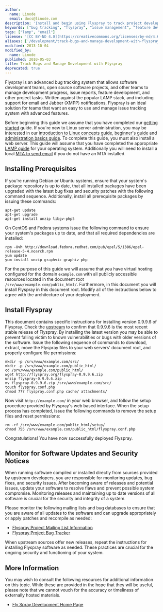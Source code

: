 ```yaml
---
author:
  name: Linode
  email: docs@linode.com
description: 'Install and begin using Flyspray to track project development.'
keywords: ["bug tracking", "flyspray", "issue management", "feature development"]
tags: ["lamp", "email"]
license: '[CC BY-ND 4.0](https://creativecommons.org/licenses/by-nd/4.0)'
aliases: ['/development/track-bugs-and-manage-development-with-flyspray/','/development/bug-tracking/track-bugs-and-manage-development-with-flyspray/','/web-applications/project-management/flyspray/','/applications/development/track-bugs-and-manage-development-with-flyspray/']
modified: 2013-10-04
modified_by:
  name: Linode
published: 2010-05-03
title: Track Bugs and Manage Development with Flyspray
deprecated: true
---
```


Flyspray is an advanced bug tracking system that allows software development teams, open source software projects, and other teams to manage development progress, issue reports, feature development, and other project tasks. Written against the popular LAMP stack, and including support for email and Jabber (XMPP) notifications, Flyspray is an ideal solution for teams that want an easy to use and manage issue tracking system with advanced features.

Before beginning this guide we assume that you have completed our [getting started](/docs/getting-started/) guide. If you're new to Linux server administration, you may be interested in our [introduction to Linux concepts guide](/docs/tools-reference/introduction-to-linux-concepts/), [beginner's guide](/docs/beginners-guide/) and [administration basics guide](/docs/tools-reference/linux-system-administration-basics/). To complete this guide, you must also install a web server. This guide will assume that you have completed the appropriate [LAMP guide](/docs/web-servers/lamp/) for your operating system. Additionally you will need to install a local [MTA to send email](/docs/tools-reference/linux-system-administration-basics/#send-email-from-your-server) if you do not have an MTA installed.

## Installing Prerequisites

If you're running Debian or Ubuntu systems, ensure that your system's package repository is up to date, that all installed packages have been upgraded with the latest bug fixes and security patches with the following command sequence. Additionally, install all prerequisite packages by issuing these commands:

    apt-get update
    apt-get upgrade
    apt-get install unzip libgv-php5

On CentOS and Fedora systems issue the following command to ensure your system's packages up to date, and that all required dependencies are installed:

    rpm -Uvh http://download.fedora.redhat.com/pub/epel/5/i386/epel-release-5-4.noarch.rpm
    yum update
    yum install unzip graphviz graphiz-php

For the purpose of this guide we will assume that you have virtual hosting configured for the domain `example.com` with all publicly accessible resources located in the document root `/srv/www/example.com/public_html/`. Furthermore, in this document you will install Flyspray in this document root. Modify all of the instructions below to agree with the architecture of your deployment.

## Install Flyspray

This document contains specific instructions for installing version 0.9.9.6 of Flyspray. Check the [upstream](http://flyspray.org/download) to confirm that 0.9.9.6 is the most recent stable release of Flyspray. By installing the latest version you may be able to prevent falling victim to known vulnerabilities or bugs with older versions of the software. Issue the following sequence of commands to download, extract, move the Flyspray files to your web servers' document root, and properly configure file permissions:

    mkdir -p /srv/www/example.com/src/
    mkdir -p /srv/www/example.com/public_html/
    cd /srv/www/example.com/public_html/
    wget http://flyspray.org/flyspray-0.9.9.6.zip
    unzip flyspray-0.9.9.6.zip
    mv flyspray-0.9.9.6.zip /srv/www/example.com/src/
    touch flyspray.conf.php
    chmod 777 flyspray.conf.php cache/ attachments/

Now visit `http://example.com/` in your web browser, and follow the setup procedure provided by Flyspray's web based interface. When the setup process has completed, issue the following commands to remove the setup files and reset permissions:

    rm -rf /srv/www/example.com/public_html/setup/
    chmod 755 /srv/www/example.com/public_html/flyspray.conf.php

Congratulations! You have now successfully deployed Flyspray.

## Monitor for Software Updates and Security Notices

When running software compiled or installed directly from sources provided by upstream developers, you are responsible for monitoring updates, bug fixes, and security issues. After becoming aware of releases and potential issues, update your software to resolve flaws and prevent possible system compromise. Monitoring releases and maintaining up to date versions of all software is crucial for the security and integrity of a system.

Please monitor the following mailing lists and bug databases to ensure that you are aware of all updates to the software and can upgrade appropriately or apply patches and recompile as needed:

-   [Flyspray Project Mailing List Information](http://flyspray.org/mailing_list)
-   [Flyspray Project Bug Tracker](http://bugs.flyspray.org/)

When upstream sources offer new releases, repeat the instructions for installing Flyspray software as needed. These practices are crucial for the ongoing security and functioning of your system.

## More Information

You may wish to consult the following resources for additional information on this topic. While these are provided in the hope that they will be useful, please note that we cannot vouch for the accuracy or timeliness of externally hosted materials.

- [Fly Spray Development Home Page](http://flyspray.org/fly)



